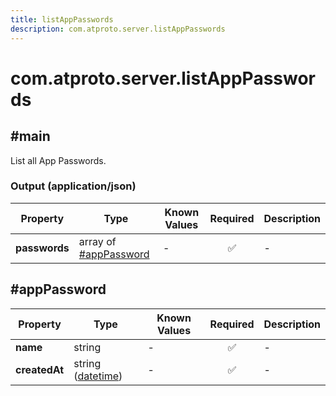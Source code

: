 ```yaml
---
title: listAppPasswords
description: com.atproto.server.listAppPasswords
---
```


# com.atproto.server.listAppPasswords

## #main

List all App Passwords.

### Output (application/json)

| Property | Type | Known Values | Required | Description |
| --- | --- | --- | :---: | --- |
| **passwords** | array of [#appPassword](#apppassword) | - | ✅ | - |

## #appPassword

| Property | Type | Known Values | Required | Description |
| --- | --- | --- | :---: | --- |
| **name** | string | - | ✅ | - |
| **createdAt** | string ([datetime](https://atproto.com/specs/lexicon#datetime)) | - | ✅ | - |
